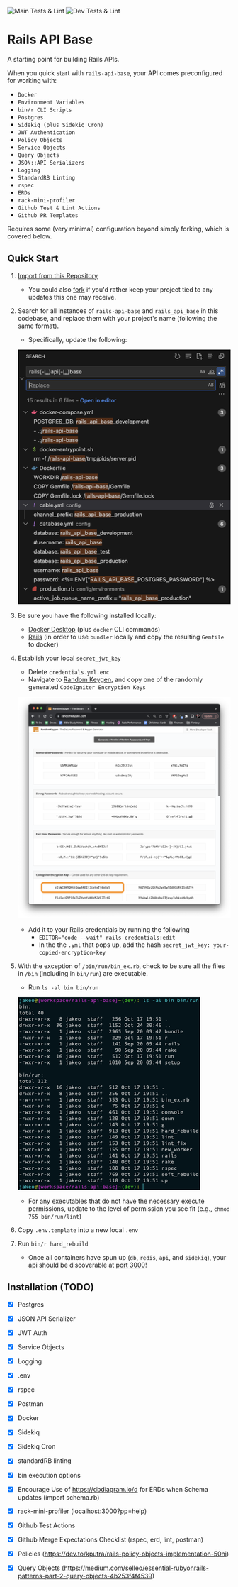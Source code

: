 ![Main Tests & Lint](https://github.com/jakeod99/rails-api-base/actions/workflows/pull_request_protections.yml/badge.svg)
![Dev Tests & Lint](https://github.com/jakeod99/rails-api-base/actions/workflows/pull_request_protections.yml/badge.svg?branch=dev)

# Rails API Base

A starting point for building Rails APIs. 

When you quick start with `rails-api-base`, your API comes preconfigured for working with:

- `Docker`
- `Environment Variables`
- `bin/r CLI Scripts`
- `Postgres`
- `Sidekiq (plus Sidekiq Cron)`
- `JWT Authentication`
- `Policy Objects`
- `Service Objects`
- `Query Objects`
- `JSON::API Serializers`
- `Logging`
- `StandardRB Linting`
- `rspec`
- `ERDs`
- `rack-mini-profiler`
- `Github Test & Lint Actions`
- `Github PR Templates`

Requires some (very minimal) configuration beyond simply forking, which is covered below.

## Quick Start

1. [Import from this Repository](https://github.com/new/import)

    * You could also [fork](https://github.com/jakeod99/rails-api-base/fork) if you'd rather keep your project tied to any updates this one may receive.

1. Search for all instances of `rails-api-base` and `rails_api_base` in this codebase, and replace them with your project's name (following the same format).

    * Specifically, update the following:
    
    ![project name replacement](docs-project-name-replacement.png "Project Name Replacement")

1. Be sure you have the following installed locally:

    * [Docker Desktop](https://www.docker.com/products/docker-desktop/) (plus `docker` CLI commands)
    * [Rails](https://www.digitalocean.com/community/tutorials/how-to-install-ruby-on-rails-with-rbenv-on-macos) (in order to use `bundler` locally and copy the resulting `Gemfile` to docker)

1. Establish your local `secret_jwt_key`

    * Delete `credentials.yml.enc`
    * Navigate to [Random Keygen](https://randomkeygen.com/), and copy one of the randomly generated `CodeIgniter Encryption Keys`

    ![random keygen](docs-random-keygen.png "Random Keygen")

    * Add it to your Rails credentials by running the following
        * `EDITOR="code --wait" rails credentials:edit`
        * In the the `.yml` that pops up, add the hash `secret_jwt_key: your-copied-encryption-key`

1. With the exception of `/bin/run/bin_ex.rb`, check to be sure all the files in `/bin` (including in `bin/run`) are executable.

    * Run `ls -al bin bin/run`

    ![bin ls](docs-bin-ls.png "bin ls")

    * For any executables that do not have the necessary execute permissions, update to the level of permission you see fit (e.g., `chmod 755 bin/run/lint`)

1. Copy `.env.template` into a new local `.env`

1. Run `bin/r hard_rebuild`

    * Once all containers have spun up (`db`, `redis`, `api`, and `sidekiq`), your api should be discoverable at [port 3000](http://localhost:3000/)!


## Installation (TODO)
- [x]  Postgres

- [x]  JSON API Serializer

- [x]  JWT Auth

- [x]  Service Objects

- [x]  Logging

- [x]   .env

- [x]  rspec

- [x]  Postman

- [x]  Docker

- [x]  Sidekiq

- [x]  Sidekiq Cron

- [x]  standardRB linting

- [x]  bin execution options

- [x]  Encourage Use of https://dbdiagram.io/d for ERDs when Schema updates (import schema.rb)

- [x]  rack-mini-profiler (localhost:3000?pp=help)

- [x]  Github Test Actions

- [x]  Github Merge Expectations Checklist (rspec, erd, lint, postman)

- [x]  Policies (https://dev.to/kputra/rails-policy-objects-implementation-50ni)

- [x]  Query Objects (https://medium.com/selleo/essential-rubyonrails-patterns-part-2-query-objects-4b253f4f4539)